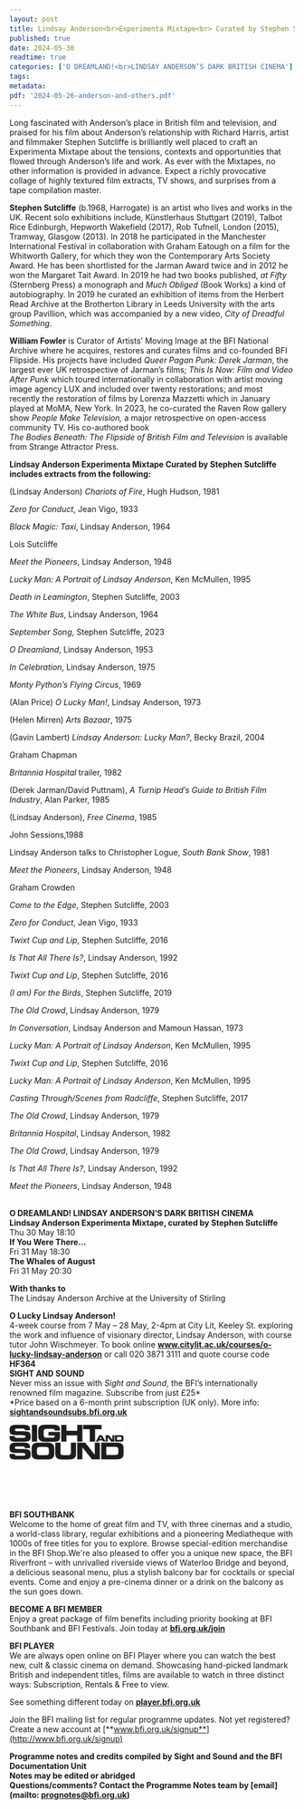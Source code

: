 ```yaml
---
layout: post
title: Lindsay Anderson<br>Experimenta Mixtape<br> Curated by Stephen Sutcliffe
published: true
date: 2024-05-30
readtime: true
categories: ['O DREAMLAND!<br>LINDSAY ANDERSON’S DARK BRITISH CINEMA']
tags: 
metadata: 
pdf: '2024-05-26-anderson-and-others.pdf'
---
```


Long fascinated with Anderson’s place in British film and television, and praised for his film about Anderson’s relationship with Richard Harris, artist and filmmaker Stephen Sutcliffe is brilliantly well placed to craft an Experimenta Mixtape about the tensions, contexts and opportunities that flowed through Anderson’s life and work. As ever with the Mixtapes, no other information is provided in advance. Expect a richly provocative collage of highly textured film extracts, TV shows, and surprises from a tape compilation master.

**Stephen Sutcliffe** (b.1968, Harrogate) is an artist who lives and works in the UK. Recent solo exhibitions include, Künstlerhaus Stuttgart (2019), Talbot Rice Edinburgh, Hepworth Wakefield (2017), Rob Tufnell, London (2015), Tramway, Glasgow (2013). In 2018 he participated in the Manchester International Festival in collaboration with Graham Eatough on a film for the Whitworth Gallery, for which they won the Contemporary Arts Society Award. He has been shortlisted for the Jarman Award twice and in 2012 he won the Margaret Tait Award. In 2019 he had two books published, _at Fifty_ (Sternberg Press) a monograph and _Much Obliged_ (Book Works) a kind of autobiography. In 2019 he curated an exhibition of items from the Herbert Read Archive at the Brotherton Library in Leeds University with the arts group Pavillion, which was accompanied by a new video, _City of Dreadful Something_.

**William Fowler** is Curator of Artists’ Moving Image at the BFI National Archive where he acquires, restores and curates films and co-founded BFI Flipside. His projects have included _Queer Pagan Punk: Derek Jarman_, the largest ever UK retrospective of Jarman’s films; _This Is Now: Film and Video After Punk_ which toured internationally in collaboration with artist moving image agency LUX and included over twenty restorations; and most recently the restoration of films by Lorenza Mazzetti which in January played at MoMA, New York. In 2023, he co-curated the Raven Row gallery show _People Make Television,_ a major retrospective on open-access community TV. His co-authored book  
_The Bodies Beneath: The Flipside of British Film and Television_ is available from Strange Attractor Press.  

**Lindsay Anderson Experimenta Mixtape Curated by Stephen Sutcliffe includes extracts from the following:**  

(Lindsay Anderson) _Chariots of Fire_, Hugh Hudson, 1981

_Zero for Conduct_, Jean Vigo, 1933

_Black Magic: Taxi_, Lindsay Anderson, 1964

Lois Sutcliffe

_Meet the Pioneers_, Lindsay Anderson, 1948

_Lucky Man: A Portrait of Lindsay Anderson_, Ken McMullen, 1995

_Death in Leamington_, Stephen Sutcliffe, 2003

_The White Bus_, Lindsay Anderson, 1964

_September Song_, Stephen Sutcliffe, 2023

_O Dreamland_, Lindsay Anderson, 1953

_In Celebration_, Lindsay Anderson, 1975

_Monty Python’s Flying Circus_, 1969

(Alan Price) _O Lucky Man!_, Lindsay Anderson, 1973

(Helen Mirren) _Arts Bazaar_, 1975

(Gavin Lambert) _Lindsay Anderson: Lucky Man?_, Becky Brazil, 2004

Graham Chapman

_Britannia Hospital_ trailer, 1982

(Derek Jarman/David Puttnam), _A Turnip Head’s Guide to British Film Industry_, Alan Parker, 1985

(Lindsay Anderson), _Free Cinema_, 1985

John Sessions,1988

Lindsay Anderson talks to Christopher Logue, _South Bank Show_, 1981

_Meet the Pioneers_, Lindsay Anderson, 1948

Graham Crowden

_Come to the Edge_, Stephen Sutcliffe, 2003

_Zero for Conduct_, Jean Vigo, 1933

_Twixt Cup and Lip_, Stephen Sutcliffe, 2016

_Is That All There Is?_, Lindsay Anderson, 1992

_Twixt Cup and Lip_, Stephen Sutcliffe, 2016

_(I am) For the Birds_, Stephen Sutcliffe, 2019

_The Old Crowd_, Lindsay Anderson, 1979

_In Conversation_, Lindsay Anderson and Mamoun Hassan, 1973

_Lucky Man: A Portrait of Lindsay Anderson_, Ken McMullen, 1995

_Twixt Cup and Lip_, Stephen Sutcliffe, 2016

_Lucky Man: A Portrait of Lindsay Anderson_, Ken McMullen, 1995

_Casting Through/Scenes from Radcliffe_, Stephen Sutcliffe, 2017

_The Old Crowd_, Lindsay Anderson, 1979

_Britannia Hospital_, Lindsay Anderson, 1982

_The Old Crowd_, Lindsay Anderson, 1979

_Is That All There Is?_, Lindsay Anderson, 1992

_Meet the Pioneers_, Lindsay Anderson, 1948  
<br>

**O DREAMLAND! LINDSAY ANDERSON’S DARK BRITISH CINEMA**  
**Lindsay Anderson Experimenta Mixtape, curated by Stephen Sutcliffe**  
Thu 30 May 18:10  
**If You Were There…**  
Fri 31 May 18:30  
**The Whales of August**  
Fri 31 May 20:30  

**With thanks to**  
The Lindsay Anderson Archive at the University of Stirling  


**O Lucky Lindsay Anderson!**  
4-week course from 7 May – 28 May, 2-4pm at City Lit, Keeley St. exploring the work and influence of visionary director, Lindsay Anderson, with course tutor John Wischmeyer. To book online **www.citylit.ac.uk/courses/o-lucky-lindsay-anderson** or call 020 3871 3111 and quote course code **HF364**
<br>
**SIGHT AND SOUND**<br>
Never miss an issue with _Sight and Sound_, the BFI’s internationally renowned film magazine. Subscribe from just £25*<br>
*Price based on a 6-month print subscription (UK only). More info: [**sightandsoundsubs.bfi.org.uk**](https://sightandsoundsubs.bfi.org.uk/subscribe)

<img style="float: left;" src="/img/sight-and-sound.jpg" width="40%" height="40%"><br><br><br><br><br><br><br><br>

**BFI SOUTHBANK**  
Welcome to the home of great film and TV, with three cinemas and a studio, a world-class library, regular exhibitions and a pioneering Mediatheque with 1000s of free titles for you to explore. Browse special-edition merchandise in the BFI Shop.We&#39;re also pleased to offer you a unique new space, the BFI Riverfront – with unrivalled riverside views of Waterloo Bridge and beyond, a delicious seasonal menu, plus a stylish balcony bar for cocktails or special events. Come and enjoy a pre-cinema dinner or a drink on the balcony as the sun goes down.  

**BECOME A BFI MEMBER**  
Enjoy a great package of film benefits including priority booking at BFI Southbank and BFI Festivals. Join today at [**bfi.org.uk/join**](http://www.bfi.org.uk/join)  

**BFI PLAYER**  
 We are always open online on BFI Player where you can watch the best new, cult &amp; classic cinema on demand. Showcasing hand-picked landmark British and independent titles, films are available to watch in three distinct ways: Subscription, Rentals &amp; Free to view.  

See something different today on [**player.bfi.org.uk**](https://player.bfi.org.uk)  

Join the BFI mailing list for regular programme updates. Not yet registered? Create a new account at [**www.bfi.org.uk/signup**](http://www.bfi.org.uk/signup)

**Programme notes and credits compiled by Sight and Sound and the BFI Documentation Unit  
Notes may be edited or abridged  
Questions/comments? Contact the Programme Notes team by [email](mailto: prognotes@bfi.org.uk)**
<!--stackedit_data:
eyJoaXN0b3J5IjpbODAyODEzMTE1XX0=
-->